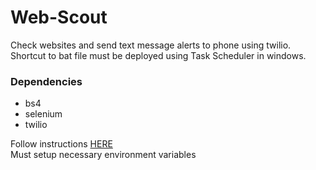 # Web-Scout
Check websites and send text message alerts to phone using twilio. 
Shortcut to bat file must be deployed using Task Scheduler in windows.

### Dependencies
- bs4
- selenium
- twilio

Follow instructions [HERE](https://www.twilio.com/docs/sms/quickstart/python)  
Must setup necessary environment variables
